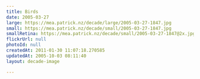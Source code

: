 ```yaml
---
title: Birds
date: 2005-03-27
large: https://mea.patrick.nz/decade/large/2005-03-27-1847.jpg
small: https://mea.patrick.nz/decade/small/2005-03-27-1847.jpg
smallRetina: https://mea.patrick.nz/decade/small/2005-03-27-1847@2x.jpg
flickrUrl: null
photoId: null
createdAt: 2011-01-30 11:07:18.270585
updatedAt: 2005-10-03 08:11:40
layout: decade-image

---
```


